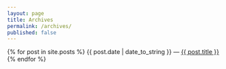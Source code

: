 ```yaml
---
layout: page
title: Archives
permalink: /archives/
published: false
---
```


{% for post in site.posts %}
  {{ post.date | date_to_string }} — <a href="{{ site.baseurl }}{{ post.url }}"> {{ post.title }}  </a>
{% endfor %}
